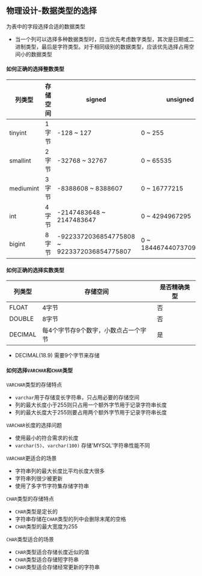 ## 物理设计-数据类型的选择

为表中的字段选择合适的数据类型

* 当一个列可以选择多种数据类型时，应当优先考虑数字类型，其次是日期或二进制类型，最后是字符类型。对于相同级别的数据类型，应该优先选择占用空间小的数据类型

#### 如何正确的选择整数类型


| 列类型 | 存储空间 | signed | unsigned |
| --- | --- | --- | --- |
| tinyint | 1字节 | -128 ~ 127 | 0 ~ 255 |
| smallint | 2字节 | -32768 ~ 32767 | 0 ~ 65535 |
| mediumint | 3字节 | -8388608 ~ 8388607 | 0 ~ 16777215 |
| int | 4字节 | -2147483648 ~ 2147483647 | 0 ~ 4294967295 |
| bigint | 8字节 | -9223372036854775808 ~ 9223372036854775807 | 0 ~ 18446744073709551615|


#### 如何正确的选择实数类型


| 列类型 | 存储空间 | 是否精确类型 |
| --- | --- | --- |
| FLOAT | 4字节 | 否 |
| DOUBLE | 8字节 | 否 |
| DECIMAL | 每4个字节存9个数字，小数点占一个字节 | 是 |

* DECIMAL(18.9) 需要9个字节来存储

#### 如何选择`VARCHAR`和`CHAR`类型

`VARCHAR`类型的存储特点

* `varchar`用于存储变长字符串，只占用必要的存储空间
* 列的最大长度小于255则只占用一个额外字节用于记录字符串长度
* 列的最大长度大于255则要占用两个额外字节用于记录字符串长度

`VARCHAR`长度的选择问题

* 使用最小的符合需求的长度
* `varchar(5)`、`varchar(100)` 存储'MYSQL'字符串性能不同

`VARCHAR`更适合的场景

* 字符串列的最大长度比平均长度大很多
* 字符串列很少被更新
* 使用了多字节字符集存储字符串

`CHAR`类型的存储特点

* `CHAR`类型是定长的
* 字符串存储在`CHAR`类型的列中会删除末尾的空格
* `CHAR`类型的最大宽度为255

`CHAR`类型适合的场景

* `CHAR`类型适合存储长度近似的值
* `CHAR`类型适合存储短字符串
* `CHAR`类型适合存储经常更新的字符串